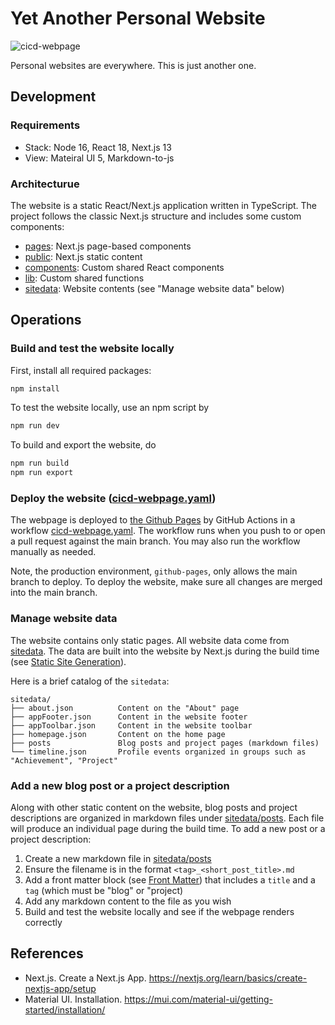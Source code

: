 # Yet Another Personal Website

![cicd-webpage](https://github.com/rickchung/rickchung.github.io/actions/workflows/cicd-webpage.yaml/badge.svg)

Personal websites are everywhere. This is just another one.

## Development

### Requirements

* Stack: Node 16, React 18, Next.js 13
* View: Mateiral UI 5, Markdown-to-js

### Architecturue

The website is a static React/Next.js application written in TypeScript. The project follows the classic Next.js structure and includes some custom components:

* [pages](/pages/): Next.js page-based components
* [public](/public/): Next.js static content
* [components](/components/): Custom shared React components
* [lib](/lib/): Custom shared functions
* [sitedata](/sitedata/): Website contents (see "Manage website data" below)

## Operations

### Build and test the website locally

First, install all required packages:

```bash
npm install
```

To test the website locally, use an npm script by

```bash
npm run dev
```

To build and export the website, do

```bash
npm run build
npm run export
```

### Deploy the website ([cicd-webpage.yaml](.github/workflows/cicd-webpage.yaml))

The webpage is deployed to [the Github Pages](https://pages.github.com/) by GitHub Actions in a workflow [cicd-webpage.yaml](.github/workflows/cicd-webpage.yaml). The workflow runs when you push to or open a pull request against the main branch. You may also run the workflow manually as needed.

Note, the production environment, `github-pages`, only allows the main branch to deploy. To deploy the website, make sure all changes are merged into the main branch.

### Manage website data

The website contains only static pages. All website data come from [sitedata](/sitedata/). The data are built into the website by Next.js during the build time (see [Static Site Generation](https://nextjs.org/docs/basic-features/data-fetching/get-static-props)).

Here is a brief catalog of the `sitedata`:

```plaintext
sitedata/
├── about.json          Content on the "About" page
├── appFooter.json      Content in the website footer
├── appToolbar.json     Content in the website toolbar
├── homepage.json       Content on the home page
├── posts               Blog posts and project pages (markdown files)
└── timeline.json       Profile events organized in groups such as "Achievement", "Project"
```

### Add a new blog post or a project description

Along with other static content on the website, blog posts and project descriptions are organized in markdown files under [sitedata/posts](/sitedata/posts/). Each file will produce an individual page during the build time. To add a new post or a project description:

1. Create a new markdown file in [sitedata/posts](/sitedata/posts/)
1. Ensure the filename is in the format `<tag>_<short_post_title>.md`
1. Add a front matter block (see [Front Matter](https://jekyllrb.com/docs/front-matter/)) that includes a `title` and a `tag` (which must be "blog" or "project)
1. Add any markdown content to the file as you wish
1. Build and test the website locally and see if the webpage renders correctly

## References

* Next.js. Create a Next.js App. <https://nextjs.org/learn/basics/create-nextjs-app/setup>
* Material UI. Installation. <https://mui.com/material-ui/getting-started/installation/>
